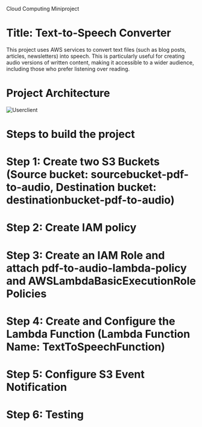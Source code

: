 Cloud Computing Miniproject
# Title: Text-to-Speech Converter

This project uses AWS services to convert text files (such as blog posts, articles, newsletters) into speech. This is particularly useful for creating audio versions of written content, making it accessible to a wider audience, including those who prefer listening over reading.

# Project Architecture

![Userclient](https://github.com/user-attachments/assets/ce946cca-2e8f-44c7-a277-851a0e20e084)

# Steps to build the project

# Step 1: Create two S3 Buckets (Source bucket: sourcebucket-pdf-to-audio, Destination bucket: destinationbucket-pdf-to-audio)
# Step 2: Create IAM policy
# Step 3: Create an IAM Role and attach pdf-to-audio-lambda-policy and AWSLambdaBasicExecutionRole Policies
# Step 4: Create and Configure the Lambda Function (Lambda Function Name: TextToSpeechFunction)
# Step 5: Configure S3 Event Notification
# Step 6: Testing
